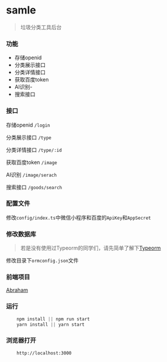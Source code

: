 # samle

> 垃圾分类工具后台

### 功能

- 存储openid
- 分类展示接口
- 分类详情接口
- 获取百度token
- AI识别- 
- 搜索接口

### 接口

存储openid `/login`

分类展示接口 `/type`

分类详情接口 `/type/:id`

获取百度token `/image`

AI识别 `/image/serach`

搜索接口 `/goods/search`


### 配置文件

修改`config/index.ts`中微信小程序和百度的`ApiKey`和`AppSecret`

### 修改数据库

> 若是没有使用过Typeorm的同学们，请先简单了解下[Typeorm](https://github.com/typeorm/typeorm/blob/master/docs/zh_CN/README.md)

修改目录下`ormconfig.json`文件


### 前端项目

[Abraham](https://github.com/Surile/Abraham)

### 运行

```javascript
    npm install || npm run start
    yarn install || yarn start
```


### 浏览器打开

```javascipt
    http://localhost:3000
```


